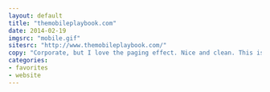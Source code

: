 ```yaml
---
layout: default
title: "themobileplaybook.com"
date: 2014-02-19
imgsrc: "mobile.gif"
sitesrc: "http://www.themobileplaybook.com/"
copy: "Corporate, but I love the paging effect. Nice and clean. This is one of the better in-web readers I've seen, at least amongst the skeuomorphic set."
categories:
- favorites
- website
---
```


